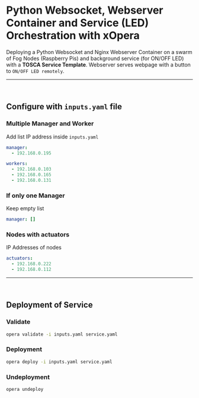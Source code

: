 # Python Websocket, Webserver Container and Service (LED) Orchestration with xOpera

Deploying a Python Websocket and Nginx Webserver Container on a swarm of Fog Nodes (Raspberry Pis) and background service (for ON/OFF LED) with a **TOSCA Service Template**. Webserver serves webpage with a button to `ON/OFF LED remotely`.

---
<br>

## Configure with `inputs.yaml` file

### Multiple Manager and Worker
Add list IP address inside `inputs.yaml`
```YAML
manager:
  - 192.168.0.195

workers:
  - 192.168.0.103
  - 192.168.0.165
  - 192.168.0.131
```

### If only one Manager
Keep empty list
```YAML
manager: []
```

### Nodes with actuators
IP Addresses of nodes
```YAML
actuators:
  - 192.168.0.222
  - 192.168.0.112
```
---
<br>

## Deployment of Service
### Validate
```BASH
opera validate -i inputs.yaml service.yaml
```
### Deployment
```BASH
opera deploy -i inputs.yaml service.yaml
```
### Undeployment
```BASH
opera undeploy
```